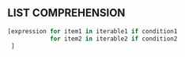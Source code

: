 

## LIST COMPREHENSION

```python
[expression for item1 in iterable1 if condition1
            for item2 in iterable2 if condition2
 ]
```
